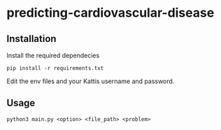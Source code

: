 # predicting-cardiovascular-disease

## Installation
Install the required dependecies
```
pip install -r requirements.txt
```
Edit the env files and your Kattis username and password.

## Usage
```
python3 main.py <option> <file_path> <problem>
```
